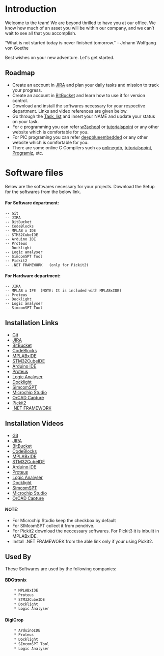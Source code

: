 
# Introduction

Welcome to the team! We are beyond thrilled to have you at our office. We know how much of an asset you will be within our company, and we can’t wait to see all that you accomplish.

“What is not started today is never finished tomorrow.” – Johann Wolfgang von Goethe

Best wishes on your new adventure.
Let's get started.

## Roadmap

- Create an account in [JIRA](https://www.atlassian.com/try/cloud/signup?bundle=jira-software&edition=free&signupSource=jiraBundleAsp) and plan your daily tasks and mission to track your progress.
- Create an account in [BitBucket](https://bitbucket.org/product) and learn how to use it for version control.
- Download and install the softwares necessary for your respective department. Links and video references are given below.
- Go through the [Task_list](https://docs.google.com/spreadsheets/d/1b6nkk7GqHcgimqPw0XJNZECMPPu0tXiT_T-1Bq01LjU/edit?usp=sharing) and insert your NAME and update your status on your task.
- For c programming you can refer [w3school](https://www.w3schools.com/c/index.php) or [tutorialspoint](https://www.tutorialspoint.com/cprogramming/index.htm) or any other website which is comfortable for you.
- For PIC programing you can refer [deepblueembedded](https://deepbluembedded.com/pic-programming-tutorials/) or any other website which is comfortable for you.
- There are some online C Compilers such as [onlinegdb](https://www.onlinegdb.com/online_c_compiler), [tutorialspoint](https://www.tutorialspoint.com/compile_c_online.php), [Programiz](https://www.programiz.com/c-programming/online-compiler/), etc.


# Software files

Below are the softwares necessary for your projects. Download the Setup for the softwares from the below link.

#### For Software department:

    -- Git
    -- JIRA
    -- BitBucket
    -- CodeBlocks
    -- MPLAB x IDE
    -- STM32CubeIDE
    -- Arduino IDE
    -- Proteus
    -- Docklight
    -- Logic analyser
    -- SimcomSPT Tool
    -- Pickit2
    -- .NET FRAMEWORK   (only for Pickit2)


#### For Hardware department:

    -- JIRA
    -- MPLAB x IPE  (NOTE: It is included with MPLABxIDE)
    -- Proteus
    -- Docklight
    -- Logic analyser
    -- SimcomSPT Tool


## Installation Links

- [Git](https://git-scm.com/downloads)
- [JIRA](https://www.atlassian.com/software/jira)
- [BitBucket](https://bitbucket.org/product)
- [CodeBlocks](https://www.codeblocks.org/downloads/)
- [MPLABxIDE](https://www.microchip.com/en-us/tools-resources/develop/mplab-x-ide#tabs)
- [STM32CubeIDE](https://www.st.com/en/development-tools/stm32cubeide.html#st-get-software)
- [Arduino IDE](https://www.arduino.cc/en/software)
- [Proteus](https://getintopc.com/softwares/electrical-engineering/proteus-professional-2022-free-download/)
- [Logic Analyser](https://www.saleae.com/downloads/)
- [Docklight](https://docklight.de/downloads/)
- [SimcomSPT]()
- [Microchip Studio](https://www.microchip.com/en-us/tools-resources/develop/microchip-studio)
- [OrCAD Capture](https://downloadly.net/2020/06/779/03/orcad/20/?#/779-cadence-172305012514.html)
- [Pickit2](https://www.microchip.com/en-us/development-tool/pg164120#Software)
- [.NET FRAMEWORK](https://www.microsoft.com/en-us/download/details.aspx?id=6041)


## Installation Videos

- [Git](https://www.youtube.com/watch?v=JgOs70Y7jew)
- [JIRA](https://youtu.be/aP7W7zNTM2I)
- [BitBucket](https://www.youtube.com/watch?v=1tC6Z57AOkY)
- [CodeBlocks](https://www.youtube.com/watch?v=S9NhsWepfOM)
- [MPLABxIDE](https://youtu.be/c5AEypiwplE)
- [STM32CubeIDE](https://www.youtube.com/watch?v=qy03y_L-fgA)
- [Arduino IDE](https://www.youtube.com/watch?v=qRkQzBWmLkc)
- [Proteus](https://www.youtube.com/watch?v=hCnQaCcYEJA)
- [Logic Analyser](https://youtu.be/NU_E6sH6PcY)
- [Docklight](https://youtu.be/c5AEypiwplE)
- [SimcomSPT]()
- [Microchip Studio](https://www.youtube.com/watch?v=kOJtesK3a_M)
- [OrCAD Capture](https://youtu.be/VSK9V0cSXp0)

#### NOTE: 
* For Microchip Studio keep the checkbox by default
* For SIMcomSPT collect it from pendrive.
* For Pickit2 download the neccessary softwares. For Pickit3 it is inbulit in MPLABxIDE.
* Install .NET FRAMEWORK from the able link only if your using Pickit2.


## Used By

These Softwares are used by the following companies:

#### BDGtronix
```bash
    * MPLABxIDE
    * Proteus
    * STM32CubeIDE
    * Docklight
    * Logic Analyser
```    

#### DigiCrop
```bash
    * ArduinoIDE
    * Proteus
    * Docklight 
    * SImcomSPT Tool
    * Logic Analyser
```
